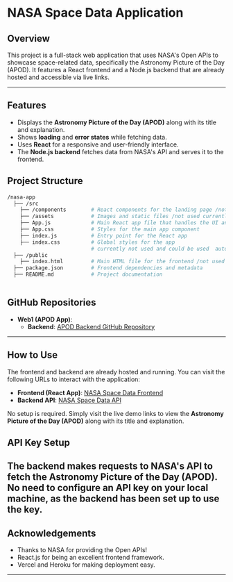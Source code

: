 # NASA Space Data Application

## Overview
 This project is a full-stack web application that uses NASA's Open APIs to showcase space-related data, specifically the Astronomy Picture of the Day (APOD). It features a React frontend and a Node.js backend that are already hosted and accessible via live links.

---

## Features

- Displays the **Astronomy Picture of the Day (APOD)** along with its title and explanation.
- Shows **loading** and **error states** while fetching data.
- Uses **React** for a responsive and user-friendly interface.
- The **Node.js backend** fetches data from NASA's API and serves it to the frontend.

## Project Structure

```bash
/nasa-app
  ├── /src
    ├── /components        # React components for the landing page /not used currently
    ├── /assets            # Images and static files /not used currently 
    ├── App.js             # Main React app file that handles the UI and logic
    ├── App.css            # Styles for the main app component
    ├── index.js           # Entry point for the React app
    ├── index.css          # Global styles for the app
                           # currently not used and could be used  auto generated by "npm create-react-app app_name"
  ├── /public
    ├── index.html         # Main HTML file for the frontend /not used currently 
  ├── package.json         # Frontend dependencies and metadata
  ├── README.md            # Project documentation
  
```

## GitHub Repositories

- **Web1 (APOD App)**:
  - **Backend**: [APOD Backend GitHub Repository](https://github.com/Ananyanayaka/nasa-app-Backend-APOD)
---

## How to Use

The frontend and backend are already hosted and running. You can visit the following URLs to interact with the application:

- **Frontend (React App)**: [NASA Space Data Frontend](https://nasa-frontend-apod.vercel.app/)
- **Backend API**: [NASA Space Data API](https://nasa-backend-ananya-8a0f587afdfc.herokuapp.com/)

No setup is required. Simply visit the live demo links to view the **Astronomy Picture of the Day (APOD)** along with its title and explanation.

## API Key Setup

The backend makes requests to NASA's API to fetch the Astronomy Picture of the Day (APOD). No need to configure an API key on your local machine, as the backend has been set up to use the key.
---

## Acknowledgements
- Thanks to NASA for providing the Open APIs!
- React.js for being an excellent frontend framework.
- Vercel and Heroku for making deployment easy.

---

